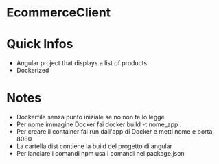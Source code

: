 # EcommerceClient

# Quick Infos
- Angular project that displays a list of products
- Dockerized

# Notes
- Dockerfile senza punto iniziale se no non te lo legge
- Per nome immagine Docker fai docker build -t nome_app .
- Per creare il container fai run dall'app di Docker e metti nome e porta 8080
- La cartella dist contiene la build del progetto di angular
- Per lanciare i comandi npm usa i comandi nel package.json
